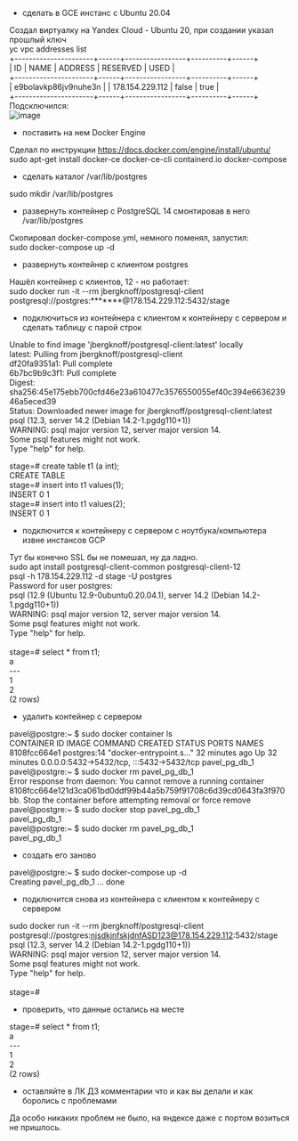 - сделать в GCE инстанс с Ubuntu 20.04

Создал виртуалку на Yandex Cloud - Ubuntu 20, при создании указал прошлый ключ<BR>
 yc vpc addresses list<BR>
+----------------------+------+-----------------+----------+------+<BR>
|          ID          | NAME |     ADDRESS     | RESERVED | USED |<BR>
+----------------------+------+-----------------+----------+------+<BR>
| e9bolavkp86jv9nuhe3n |      | 178.154.229.112 | false    | true |<BR>
+----------------------+------+-----------------+----------+------+<BR>
 Подсключился:<BR>
  ![image](https://user-images.githubusercontent.com/16693077/158060193-12646254-3c74-4cc5-8eef-1f8e0593e9e1.png)

- поставить на нем Docker Engine
 
 Сделал по инструкции https://docs.docker.com/engine/install/ubuntu/<BR>
 sudo apt-get install docker-ce docker-ce-cli containerd.io docker-compose
- сделать каталог /var/lib/postgres
 
 sudo mkdir /var/lib/postgres
- развернуть контейнер с PostgreSQL 14 смонтировав в него /var/lib/postgres
 
 Скопировал docker-compose.yml, немного поменял, запустил:<BR>
 sudo docker-compose up -d
- развернуть контейнер с клиентом postgres
 
 Нашёл контейнер с клиентов, 12 - но работает:<BR>
 sudo docker run -it --rm jbergknoff/postgresql-client postgresql://postgres:*******@178.154.229.112:5432/stage 
- подключиться из контейнера с клиентом к контейнеру с сервером и сделать таблицу с парой строк

 Unable to find image 'jbergknoff/postgresql-client:latest' locally<BR>
latest: Pulling from jbergknoff/postgresql-client<BR>
df20fa9351a1: Pull complete<BR>
6b7bc9b9c3f1: Pull complete<BR>
Digest: sha256:45e175ebb700cfd46e23a610477c3576550055ef40c394e663623946a5eced39<BR>
Status: Downloaded newer image for jbergknoff/postgresql-client:latest<BR>
psql (12.3, server 14.2 (Debian 14.2-1.pgdg110+1))<BR>
WARNING: psql major version 12, server major version 14.<BR>
         Some psql features might not work.<BR>
Type "help" for help.<BR>

stage=# create table t1 (a int);<BR>
CREATE TABLE<BR>
stage=# insert into t1 values(1);<BR>
INSERT 0 1<BR>
stage=# insert into t1 values(2);<BR>
INSERT 0 1<BR>

- подключится к контейнеру с сервером с ноутбука/компьютера извне инстансов GCP

Тут бы конечно SSL бы не помешал, ну да ладно.<BR>
sudo apt install postgresql-client-common postgresql-client-12<BR>
psql -h 178.154.229.112 -d stage -U postgres<BR>
Password for user postgres:<BR>
psql (12.9 (Ubuntu 12.9-0ubuntu0.20.04.1), server 14.2 (Debian 14.2-1.pgdg110+1))<BR>
WARNING: psql major version 12, server major version 14.<BR>
         Some psql features might not work.<BR>
Type "help" for help.<BR>
<BR>
stage=# select * from t1;<BR>
 a<BR>
---<BR>
 1<BR>
 2<BR>
(2 rows)<BR>

- удалить контейнер с сервером

pavel@postgre:~ $ sudo docker container ls<BR>
CONTAINER ID   IMAGE         COMMAND                  CREATED          STATUS          PORTS                                       NAMES<BR>
8108fcc664e1   postgres:14   "docker-entrypoint.s…"   32 minutes ago   Up 32 minutes   0.0.0.0:5432->5432/tcp, :::5432->5432/tcp   pavel_pg_db_1<BR>
pavel@postgre:~ $ sudo docker rm pavel_pg_db_1<BR>
Error response from daemon: You cannot remove a running container 8108fcc664e121d3ca061bd0ddf99b44a5b759f91708c6d39cd0643fa3f970bb. Stop the container before attempting removal or force remove<BR>
pavel@postgre:~ $ sudo docker stop pavel_pg_db_1<BR>
pavel_pg_db_1<BR>
pavel@postgre:~ $ sudo docker rm pavel_pg_db_1<BR>
pavel_pg_db_1<BR>

- создать его заново
 
pavel@postgre:~ $ sudo docker-compose up -d<BR>
Creating pavel_pg_db_1 ... done
- подключится снова из контейнера с клиентом к контейнеру с сервером
 
sudo docker run -it --rm jbergknoff/postgresql-client postgresql://postgres:njsdkjnfskjdnfASD123@178.154.229.112:5432/stage<BR>
psql (12.3, server 14.2 (Debian 14.2-1.pgdg110+1))<BR>
WARNING: psql major version 12, server major version 14.<BR>
         Some psql features might not work.<BR>
Type "help" for help.<BR>
<BR>
stage=# <BR>


- проверить, что данные остались на месте

 stage=# select * from t1;<BR>
 a<BR>
---<BR>
 1<BR>
 2<BR>
(2 rows)<BR>

- оставляйте в ЛК ДЗ комментарии что и как вы делали и как боролись с проблемами

 Да особо никаких проблем не было, на яндексе даже с портом возиться не пришлось.
